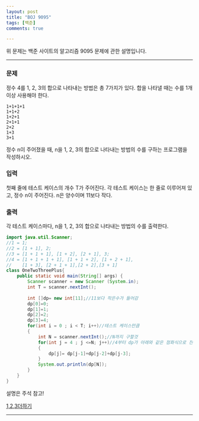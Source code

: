 ```yaml
---
layout: post
title: "BOJ 9095"
tags: [백준]
comments: true

---
```


위 문제는 백준 사이트의 알고리즘 9095 문제에 관한 설명입니다.<br>

---

### 문제

정수 4를 1, 2, 3의 합으로 나타내는 방법은 총 7가지가 있다. 합을 나타낼 때는 수를 1개 이상 사용해야 한다.
```
1+1+1+1
1+1+2
1+2+1
2+1+1
2+2
1+3
3+1
```
정수 n이 주어졌을 때, n을 1, 2, 3의 합으로 나타내는 방법의 수를 구하는 프로그램을 작성하시오.

### 입력

첫째 줄에 테스트 케이스의 개수 T가 주어진다. 각 테스트 케이스는 한 줄로 이루어져 있고, 정수 n이 주어진다. n은 양수이며 11보다 작다.

### 출력

각 테스트 케이스마다, n을 1, 2, 3의 합으로 나타내는 방법의 수를 출력한다.

```java
import java.util.Scanner;
//1 = 1;
//2 = [1 + 1], 2;
//3 = [1 + 1 + 1], [1 + 2], [2 + 1], 3;
//4 = [1 + 1 + 1 + 1], [1 + 1 + 2], [1 + 2 + 1], 
//    [1 + 3], [2 + 1 + 1],[2 + 2],[3 + 1]
class OneTwoThreePlus{
    public static void main(String[] args) {
        Scanner scanner = new Scanner (System.in);
        int T = scanner.nextInt();
    
        int []dp= new int[11];//11보다 작은수가 들어감
        dp[0]=0;
        dp[1]=1;
        dp[2]=2;
        dp[3]=4;
        for(int i = 0 ; i < T; i++)//테스트 케이스만큼
        {
            int N = scanner.nextInt();//N까지 구할것
            for(int j = 4 ; j <=N; j++)//4부터 dp가 아래와 같은 점화식으로 진행이 됨
            {
                dp[j]= dp[j-1]+dp[j-2]+dp[j-3];
            }
            System.out.println(dp[N]);
        }
    }
}

```

설명은 주석 참고!

<a href="https://www.acmicpc.net/problem/9095">1,2,3더하기</a>

---
